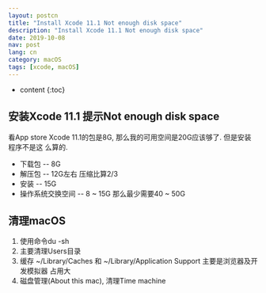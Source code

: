 ```yaml
--- 
layout: postcn 
title: "Install Xcode 11.1 Not enough disk space"
description: "Install Xcode 11.1 Not enough disk space"
date: 2019-10-08   
nav: post     
lang: cn
category: macOS       
tags: [xcode, macOS]     
--- 
```

* content 
{:toc} 

## 安装Xcode 11.1 提示Not enough disk space
看App store Xcode 11.1的包是8G, 那么我的可用空间是20G应该够了. 但是安装程序不是这
么算的.

* 下载包 -- 8G
* 解压包 -- 12G左右 压缩比算2/3
* 安装   -- 15G
* 操作系统交换空间 -- 8 ~ 15G
那么最少需要40 ~ 50G

## 清理macOS
1. 使用命令du -sh
2. 主要清理Users目录
3. 缓存 ~/Library/Caches 和 ~/Library/Application Support 主要是浏览器及开发模拟器
    占用大
4. 磁盘管理(About this mac), 清理Time machine
